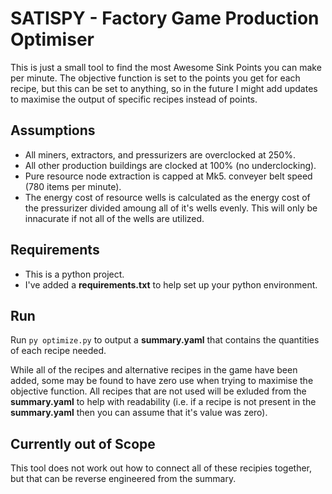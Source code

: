 # SATISPY - Factory Game Production Optimiser

This is just a small tool to find the most Awesome Sink Points you can make
per minute. The objective function is set to the points you get for each
recipe, but this can be set to anything, so in the future I might add updates
to maximise the output of specific recipes instead of points. 

## Assumptions

- All miners, extractors, and pressurizers are overclocked at 250%.
- All other production buildings are clocked at 100% (no underclocking).
- Pure resource node extraction is capped at Mk5. conveyer belt speed 
(780 items per minute).
- The energy cost of resource wells is calculated as the energy cost of the 
pressurizer divided amoung all of it's wells evenly. This will only be
innacurate if not all of the wells are utilized.

## Requirements

- This is a python project.
- I've added a **requirements.txt** to help set up your python environment.

## Run

Run `py optimize.py` to output a **summary.yaml** that contains the quantities of each recipe needed.

While all of the recipes and alternative recipes in the game have been added,
some may be found to have zero use when trying to maximise the objective function.
All recipes that are not used will be exluded from the **summary.yaml** to help
with readability (i.e. if a recipe is not present in the **summary.yaml** then
you can assume that it's value was zero). 

## Currently out of Scope
This tool does not work out how to connect all of these recipies together, but that can be reverse engineered from the summary.